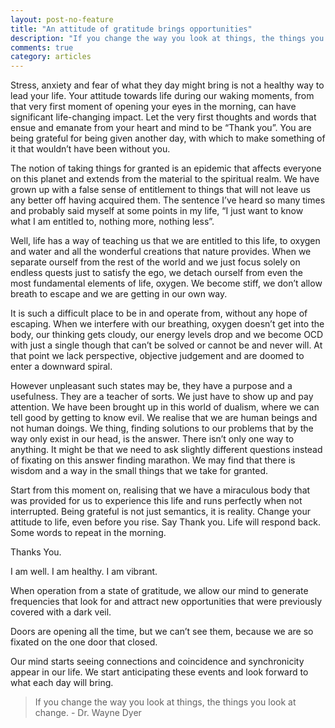 ```yaml
---
layout: post-no-feature
title: "An attitude of gratitude brings opportunities"
description: "If you change the way you look at things, the things you look at change"
comments: true
category: articles
---
```


Stress, anxiety and fear of what they day might bring is not a healthy way to lead your life. Your attitude towards life during our waking moments, from that very first moment of opening your eyes in the morning, can have significant life-changing impact. Let the very first thoughts and words that ensue and emanate from your heart and mind to be “Thank you”. You are being grateful for being given another day, with which to make something of it that wouldn’t have been without you.

The notion of taking things for granted is an epidemic that affects everyone on this planet and extends from the material to the spiritual realm. We have grown up with a false sense of entitlement to things that will not leave us any better off having acquired them. The sentence I’ve heard so many times and probably said myself at some points in my life, “I just want to know what I am entitled to, nothing more, nothing less”.

Well, life has a way of teaching us that we are entitled to this life, to oxygen and water and all the wonderful creations that nature provides. When we separate ourself from the rest of the world and we just focus solely on endless quests just to satisfy the ego, we detach ourself from even the most fundamental elements of life, oxygen. We become stiff, we don’t allow breath to escape and we are getting in our own way.

It is such a difficult place to be in and operate from, without any hope of escaping. When we interfere with our breathing, oxygen doesn’t get into the body, our thinking gets cloudy, our energy levels drop and we become OCD with just a single though that can’t be solved or cannot be and never will. At that point we lack perspective, objective judgement and are doomed to enter a downward spiral. 

However unpleasant such states may be, they have a purpose and a usefulness. They are a teacher of sorts. We just have to show up and pay attention. We have been brought up in this world of dualism, where we can tell good by getting to know evil. We realise that we are human beings and not human doings. We thing, finding solutions to our problems that by the way only exist in our head, is the answer. There isn’t only one way to anything. It might be that we need to ask slightly different questions instead of fixating on this answer finding marathon. We may find that there is wisdom and a way in the small things that we take for granted.

Start from this moment on, realising that we have a miraculous body that was provided for us to experience this life and runs perfectly when not interrupted. Being grateful is not just semantics, it is reality. Change your attitude to life, even before you rise. Say Thank you. Life will respond back. Some words to repeat in the morning.

Thanks You.

I am well.
I am healthy.
I am vibrant.

When operation from a state of gratitude, we allow our mind to generate frequencies that look for and attract new opportunities that were previously covered with a dark veil.

Doors are opening all the time, but we can’t see them, because we are so fixated on the one door that closed.

Our mind starts seeing connections and coincidence and synchronicity appear in our life. We start anticipating these events and look forward to what each day will bring.

> If you change the way you look at things, the things you look at change. - Dr. Wayne Dyer
